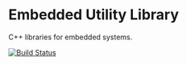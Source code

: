 # Embedded Utility Library
C++ libraries for embedded systems. 

[![Build Status](https://travis-ci.com/matgla/EmbeddedUtilityLibraries.svg?branch=master)](https://travis-ci.com/matgla/EmbeddedUtilityLibraries)
